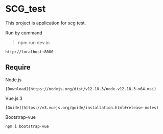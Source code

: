 # SCG_test
 
This project is application for scg test.

Run by command
>npm run dev
in
```
http://localhost:8080
```

## Require

Node.js
```
[Download](https://nodejs.org/dist/v12.18.3/node-v12.18.3-x64.msi)
```

Vue.js 3
```
[Guide](https://v3.vuejs.org/guide/installation.html#release-notes)
```

Bootstrap-vue
```
npm i bootstrap-vue
```
